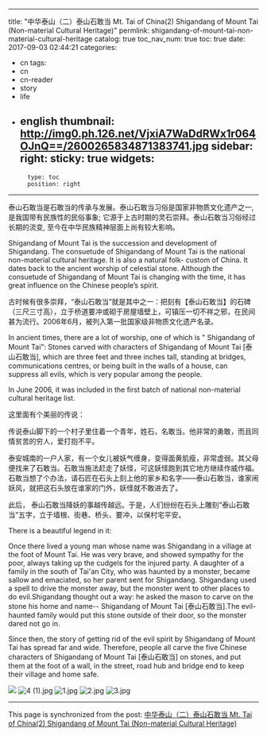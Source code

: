 
---
title: "中华泰山（二）泰山石敢当 Mt. Tai of China(2) Shigandang of Mount Tai (Non-material Cultural Heritage)"
permlink: shigandang-of-mount-tai-non-material-cultural-heritage
catalog: true
toc_nav_num: true
toc: true
date: 2017-09-03 02:44:21
categories:
- cn
tags:
- cn
- cn-reader
- story
- life
- english
thumbnail: http://img0.ph.126.net/VjxiA7WaDdRWx1r064OJnQ==/2600265834871383741.jpg
sidebar:
    right:
        sticky: true
widgets:
    -
        type: toc
        position: right
---


泰山石敢当是石敢当的传承与发展。泰山石敢当习俗是国家非物质文化遗产之一,是我国带有民族性的民俗事象; 它源于上古时期的灵石崇拜。泰山石敢当习俗经过长期的流变, 至今在中华民族精神层面上尚有较大影响。

Shigandang of Mount Tai is the succession and development of Shigandang. The consuetude of Shigandang of Mount Tai is the national non-material cultural heritage. It is also a natural folk- custom of China. It dates back to the ancient worship of celestial stone. Although the consuetude of Shigandang of Mount Tai is changing with the time, it has great influence on the Chinese people’s spirit.

古时候有很多崇拜，“泰山石敢当”就是其中之一：把刻有【泰山石敢当】的石碑（三尺三寸高），立于桥道要冲或砌于房屋墙壁上，可镇压一切不祥之邪，在民间甚为流行。2006年6月，被列入第一批国家级非物质文化遗产名录。

In ancient times, there are a lot of worship, one of which is " Shigandang of Mount Tai": Stones carved with characters of Shigandang of Mount Tai [泰山石敢当], which are three feet and three inches tall, standing at bridges, communications centres, or being built in the walls of a house, can suppress all evils, which is very popular among the people. 

In June 2006, it was included in the first batch of national non-material cultural heritage list.

这里面有个美丽的传说：

传说泰山脚下的一个村子里住着一个青年，姓石，名敢当。他非常的勇敢，而且同情贫苦的穷人，爱打抱不平。

泰安城南的一户人家，有一个女儿被妖气缠身，变得面黄肌瘦，非常虚弱。其父母便找来了石敢当。石敢当施法赶走了妖怪，可这妖怪跑到其它地方继续作威作福。石敢当想了个办法，请石匠在石头上刻上他的家乡和名字——泰山石敢当，谁家闹妖风，就把这石头放在谁家的门外，妖怪就不敢进去了。

此后， 泰山石敢当降妖的事越传越远。于是，人们纷纷在石头上雕刻“泰山石敢当”五字，立于墙根、街巷、桥头、要冲，以保村宅平安。

There is a beautiful legend in it:

Once there lived a young man whose name was Shigandang in a village at the foot of Mount Tai. He was very brave, and showed sympathy for the poor, always taking up the cudgels for the injured party. A daughter of a family in the south of Tai'an City, who was haunted by a monster, became sallow and emaciated, so her parent sent for Shigandang. Shigandang used a spell to drive the monster away, but the monster went to other places to do evil.Shigandang thought out a way: he asked the mason to carve on the stone his home and name-- Shigandang of Mount Tai [泰山石敢当].The evil-haunted family would put this stone outside of their door, so the monster dared not go in.

Since then, the story of getting rid of the evil spirit by Shigandang of Mount Tai has spread far and wide. Therefore, people all carve the five Chinese characters of Shigandang of Mount Tai [泰山石敢当] on stones, and put them at the foot of  a wall, in the street, road hub and bridge end to keep their village and home safe. 

![](http://img0.ph.126.net/VjxiA7WaDdRWx1r064OJnQ==/2600265834871383741.jpg)
![4 (1).jpg](https://steemitimages.com/DQmYx4unqfJCzQRHCqJno1V7byZh8GUicRji2KvBEVpgYEp/4%20(1).jpg)
![1.jpg](https://steemitimages.com/DQmQarRdU2Fptz1qca4D2T9MN6k7wATjr8Sd6cQ86kiTkWY/1.jpg)
![2.jpg](https://steemitimages.com/DQmRs9GzWLHxuG8N1Vspyo58yLswAjp6b6asbqyrnXRdT39/2.jpg)
![3.jpg](https://steemitimages.com/DQmT1EGF7WBZTT3Nce7rUYoDUcWwBskBsf9on8YfpPPW2sc/3.jpg)

- - -

This page is synchronized from the post: [中华泰山（二）泰山石敢当 Mt. Tai of China(2) Shigandang of Mount Tai (Non-material Cultural Heritage)](https://steemit.com/@bring/shigandang-of-mount-tai-non-material-cultural-heritage)
